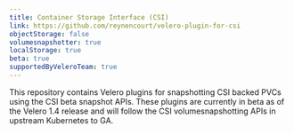 ```yaml
---
title: Container Storage Interface (CSI)
link: https://github.com/reynencourt/velero-plugin-for-csi
objectStorage: false
volumesnapshotter: true
localStorage: true
beta: true
supportedByVeleroTeam: true
---
```

This repository contains Velero plugins for snapshotting CSI backed PVCs using the CSI beta snapshot APIs.
These plugins are currently in beta as of the Velero 1.4 release and will follow the CSI volumesnapshotting APIs in upstream Kubernetes to GA.
